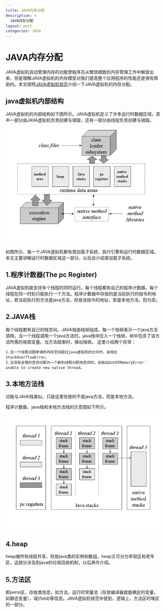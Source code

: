 ```yaml
---
title: JAVA内存分配
description: >
  JAVA内存分配
layout: post
categories: JAVA
---
```


JAVA内存分配
=====================

JAVA虚拟机自动管理内存的功能使程序员从繁琐细致的内存管理工作中解放出来，但是理解JAVA虚拟机的内存模型对我们提高整个应用程序的性能还是很有帮助的。本文按照[JAVA虚拟机规范][1]介绍一下JAVA虚拟机的内存分配。

java虚拟机内部结构
---

JAVA虚拟机的内部结构如下图所示。JAVA虚拟机定义了许多运行时数据区域，其中一部分由JAVA虚拟机负责创建与销毁，还有一部分由线程负责创建与销毁。

![enter image description here][2]

如图所示，每一个JAVA虚拟机都有类加载子系统，执行引擎和运行时数据区域。本文主要讲解运行时数据区域这一部分，以后会介绍类加载子系统。


1.程序计数器(The pc Register)
---

JAVA虚拟机能支持多个线程的同时运行。每个线程都有自己的程序计数器。每个线程在同一时刻只能执行一个方法。程序计数器中存放的是当前执行的指令的地址，若当前执行的方法是java方法，存放该指令的地址，若是本地方法，则为空。

2.JAVA栈
---

每个线程都有自己的栈空间。JAVA栈由栈帧组成，每一个栈帧表示一个java方法调用。当一个线程调用一个java方法时，java栈中压入一个栈帧，帧中包含了该方法所需的局部变量。当方法结束时，弹出栈帧。
这里介绍两个异常：

    1.当一个线程试图申请的内存空间超过java虚拟机的允许时，会抛出StackOverflowError。
    2.当没有足够的空间分配为一个新的线程分配栈空间时，会抛出OutOfMemoryError：unable to create new native thread。

3.本地方法栈
---

功能与JAVA栈类似，只是这里存放的不是java方法，而是本地方法。

程序计数器，java栈和本地方法栈的示意图如下所示。

![enter image description here][3]

4.heap
---

heap被所有线程共享，存放java类的实例和数组。heap又可分为年轻区和老年区，这部分涉及到java的垃圾回收机制，以后再作介绍。

5.方法区
---

即perm区，存放类信息，如方法，运行时常量池（存放编译器就能确定的变量，如静态变量），域(field)等信息。JAVA虚拟机规范中提到，逻辑上，方法区时堆区的一部分。


  [1]: http://docs.oracle.com/javase/specs/jvms/se7/html/index.html
  [2]: https://github.com/chyun/Blog/blob/gh-pages/images/jvm_internal_structure.gif?raw=true
  [3]: https://github.com/chyun/Blog/blob/gh-pages/images/jvm_pc_statck.gif?raw=true

